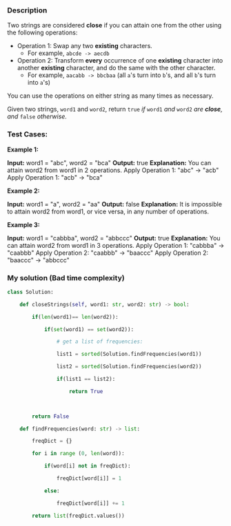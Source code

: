 ### Description
Two strings are considered **close** if you can attain one from the other using the following operations:

- Operation 1: Swap any two **existing** characters.
    - For example, `abcde -> aecdb`
- Operation 2: Transform **every** occurrence of one **existing** character into another **existing** character, and do the same with the other character.
    - For example, `aacabb -> bbcbaa` (all `a`'s turn into `b`'s, and all `b`'s turn into `a`'s)

You can use the operations on either string as many times as necessary.

Given two strings, `word1` and `word2`, return `true` _if_ `word1` _and_ `word2` _are **close**, and_ `false` _otherwise._

### Test Cases:
**Example 1:**

**Input:** word1 = "abc", word2 = "bca"
**Output:** true
**Explanation:** You can attain word2 from word1 in 2 operations.
Apply Operation 1: "abc" -> "acb"
Apply Operation 1: "acb" -> "bca"

**Example 2:**

**Input:** word1 = "a", word2 = "aa"
**Output:** false
**Explanation:** It is impossible to attain word2 from word1, or vice versa, in any number of operations.

**Example 3:**

**Input:** word1 = "cabbba", word2 = "abbccc"
**Output:** true
**Explanation:** You can attain word2 from word1 in 3 operations.
Apply Operation 1: "cabbba" -> "caabbb"
Apply Operation 2: "caabbb" -> "baaccc"
Apply Operation 2: "baaccc" -> "abbccc"

### My solution (Bad time complexity)
```Python
class Solution:

    def closeStrings(self, word1: str, word2: str) -> bool:

        if(len(word1)== len(word2)):

            if(set(word1) == set(word2)):

                # get a list of frequencies:

                list1 = sorted(Solution.findFrequencies(word1))

                list2 = sorted(Solution.findFrequencies(word2))

                if(list1 == list2):

                    return True

  

        return False

    def findFrequencies(word: str) -> list:

        freqDict = {}

        for i in range (0, len(word)):

            if(word[i] not in freqDict):

                freqDict[word[i]] = 1

            else:

                freqDict[word[i]] += 1

        return list(freqDict.values())
```